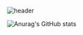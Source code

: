 ![header](https://capsule-render.vercel.app/api?type=Waving&height=270&color=auto&text=👋Welcome%20to%20JunStiN)


![Anurag's GitHub stats](https://github-readme-stats.vercel.app/api?username=J-unStiN&show_icons=true&theme=radical)

<!--
### Hi there 👋
**J-unStiN/J-unStiN** is a ✨ _special_ ✨ repository because its `README.md` (this file) appears on your GitHub profile.

Here are some ideas to get you started:

- 🔭 I’m currently working on ...
- 🌱 I’m currently learning ...
- 👯 I’m looking to collaborate on ...
- 🤔 I’m looking for help with ...
- 💬 Ask me about ...
- 📫 How to reach me: ...
- 😄 Pronouns: ...
- ⚡ Fun fact: ...
-->
